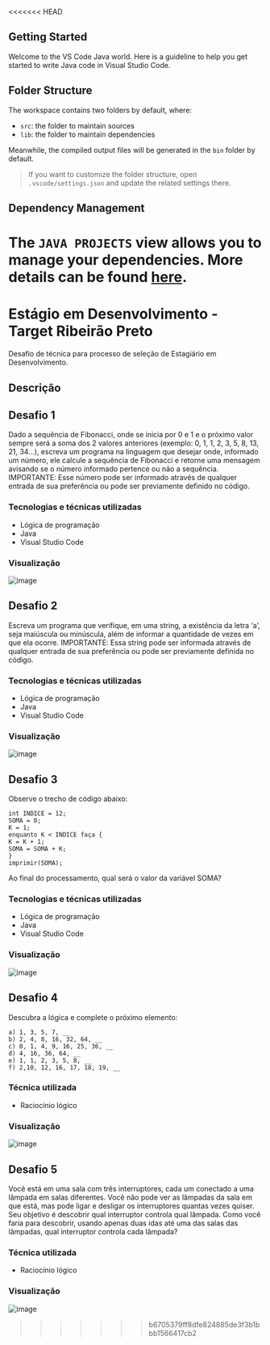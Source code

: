 <<<<<<< HEAD
## Getting Started

Welcome to the VS Code Java world. Here is a guideline to help you get started to write Java code in Visual Studio Code.

## Folder Structure

The workspace contains two folders by default, where:

- `src`: the folder to maintain sources
- `lib`: the folder to maintain dependencies

Meanwhile, the compiled output files will be generated in the `bin` folder by default.

> If you want to customize the folder structure, open `.vscode/settings.json` and update the related settings there.

## Dependency Management

The `JAVA PROJECTS` view allows you to manage your dependencies. More details can be found [here](https://github.com/microsoft/vscode-java-dependency#manage-dependencies).
=======
# Estágio em Desenvolvimento - Target Ribeirão Preto
Desafio de técnica para processo de seleção de Estagiário em Desenvolvimento.

## Descrição

## Desafio 1
Dado a sequência de Fibonacci, onde se inicia por 0 e 1 e o próximo valor sempre será a soma dos 2 valores anteriores (exemplo: 0, 1, 1, 2, 3, 5, 8, 13, 21, 34...), escreva um programa na linguagem que desejar onde, informado um número, ele calcule a sequência de Fibonacci e retorne uma mensagem avisando se o número informado pertence ou não a sequência.
IMPORTANTE: Esse número pode ser informado através de qualquer entrada de sua preferência ou pode ser previamente definido no código.
   
### Tecnologias e técnicas utilizadas
* Lógica de programação
* Java
* Visual Studio Code
  
### Visualização

![image](https://github.com/user-attachments/assets/29716ed2-8ffe-400c-907f-5ccc2ae7e639)

## Desafio 2
Escreva um programa que verifique, em uma string, a existência da letra ‘a’, seja maiúscula ou minúscula, além de informar a quantidade de vezes em que ela ocorre.
IMPORTANTE: Essa string pode ser informada através de qualquer entrada de sua preferência ou pode ser previamente definida no código.
   
### Tecnologias e técnicas utilizadas
* Lógica de programação
* Java
* Visual Studio Code
  
### Visualização

![image](https://github.com/user-attachments/assets/14f72efe-6187-4a17-8afd-443c36010e4b)

## Desafio 3
Observe o trecho de código abaixo: 
```
int INDICE = 12;
SOMA = 0;
K = 1;
enquanto K < INDICE faça { 
K = K + 1; 
SOMA = SOMA + K; 
} 
imprimir(SOMA);
```

Ao final do processamento, qual será o valor da variável SOMA?
   
### Tecnologias e técnicas utilizadas
* Lógica de programação
* Java
* Visual Studio Code
  
### Visualização

![image](https://github.com/user-attachments/assets/b30d6c38-ec3a-47cc-a3ed-264f9d351e7d)

## Desafio 4
Descubra a lógica e complete o próximo elemento:
```
a) 1, 3, 5, 7, __
b) 2, 4, 8, 16, 32, 64, __
c) 0, 1, 4, 9, 16, 25, 36, __
d) 4, 16, 36, 64, __
e) 1, 1, 2, 3, 5, 8, __
f) 2,10, 12, 16, 17, 18, 19, __
```

### Técnica utilizada
* Raciocínio lógico
  
### Visualização

![image](https://github.com/user-attachments/assets/6a505cec-fa16-409d-8213-0080d402771e)

## Desafio 5
Você está em uma sala com três interruptores, cada um conectado a uma lâmpada em salas diferentes. Você não pode ver as lâmpadas da sala em que está, mas pode ligar e desligar os interruptores quantas vezes quiser. Seu objetivo é descobrir qual interruptor controla qual lâmpada. Como você faria para descobrir, usando apenas duas idas até uma das salas das lâmpadas, qual interruptor controla cada lâmpada? 
   
### Técnica utilizada
* Raciocínio lógico
  
### Visualização

![image](https://github.com/user-attachments/assets/e34b1aa5-9ed8-4a09-bb68-c423df60b196)




>>>>>>> b6705379ff8dfe824885de3f3b1bbb1566417cb2
